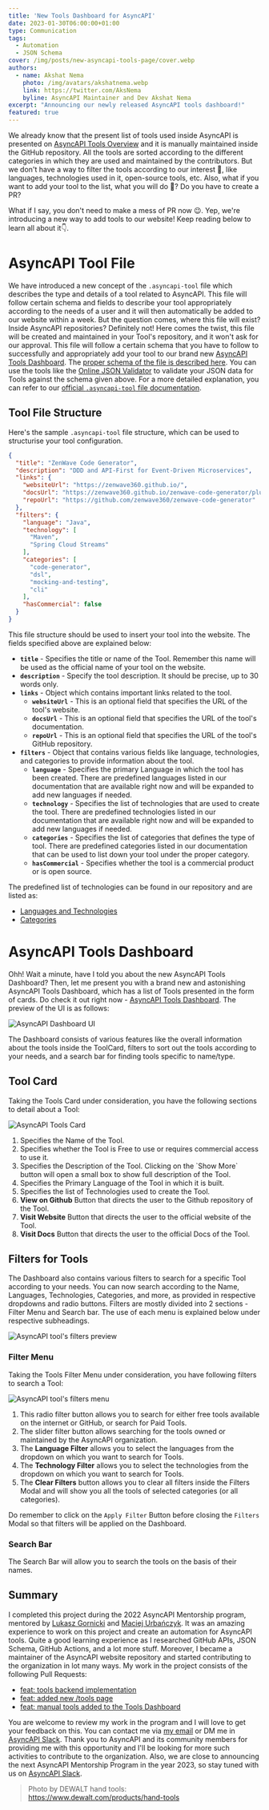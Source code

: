 ```yaml
---
title: 'New Tools Dashboard for AsyncAPI'
date: 2023-01-30T06:00:00+01:00
type: Communication
tags:
  - Automation
  - JSON Schema
cover: /img/posts/new-asyncapi-tools-page/cover.webp
authors:
  - name: Akshat Nema
    photo: /img/avatars/akshatnema.webp
    link: https://twitter.com/AksNema
    byline: AsyncAPI Maintainer and Dev Akshat Nema
excerpt: "Announcing our newly released AsyncAPI tools dashboard!"
featured: true
---
```


We already know that the present list of tools used inside AsyncAPI is presented on [AsyncAPI Tools Overview](/docs/tools) and it is manually maintained inside the GitHub repository. All the tools are sorted according to the different categories in which they are used and maintained by the contributors. But we don't have a way to filter the tools according to our interest 🤔, like languages, technologies used in it, open-source tools, etc. Also, what if you want to add your tool to the list, what you will do 🤔? Do you have to create a PR?

What if I say, you don't need to make a mess of PR now 😉. Yep, we're introducing a new way to add tools to our website! Keep reading below to learn all about it👇.

# AsyncAPI Tool File

We have introduced a new concept of the `.asyncapi-tool` file which describes the type and details of a tool related to AsyncAPI. This file will follow certain schema and fields to describe your tool appropriately according to the needs of a user and it will then automatically be added to our website within a week. But the question comes, where this file will exist? Inside AsyncAPI repositories? Definitely not! Here comes the twist, this file will be created and maintained in your Tool's repository, and it won't ask for our approval. This file will follow a certain schema that you have to follow to successfully and appropriately add your tool to our brand new [AsyncAPI Tools Dashboard](/tools). The [proper schema of the file is described here](https://github.com/asyncapi/website/blob/master/scripts/tools/tools-schema.json). You can use the tools like the [Online JSON Validator](https://www.liquid-technologies.com/online-json-schema-validator) to validate your JSON data for Tools against the schema given above. For a more detailed explanation, you can refer to our [official `.asyncapi-tool` file documentation](https://github.com/asyncapi/community/blob/master/new-tool-documentation.md). 

## Tool File Structure

Here's the sample `.asyncapi-tool` file structure, which can be used to structurise your tool configuration.

```JSON
{
  "title": "ZenWave Code Generator",
  "description": "DDD and API-First for Event-Driven Microservices",
  "links": {
    "websiteUrl": "https://zenwave360.github.io/",
    "docsUrl": "https://zenwave360.github.io/zenwave-code-generator/plugins/asyncapi-spring-cloud-streams3/",
    "repoUrl": "https://github.com/zenwave360/zenwave-code-generator"
  },
  "filters": {
    "language": "Java",
    "technology": [
      "Maven",
      "Spring Cloud Streams"
    ],
    "categories": [
      "code-generator",
      "dsl",
      "mocking-and-testing",
      "cli"
    ],
    "hasCommercial": false
  }
}
```

This file structure should be used to insert your tool into the website. The fields specified above are explained below:

- **`title`** - Specifies the title or name of the Tool. Remember this name will be used as the official name of your tool on the website.
- **`description`** - Specify the tool description. It should be precise, up to 30 words only.
- **`links`** - Object which contains important links related to the tool.
  - **`websiteUrl`** - This is an optional field that specifies the URL of the tool's website.
  - **`docsUrl`** - This is an optional field that specifies the URL of the tool's documentation.
  - **`repoUrl`** - This is an optional field that specifies the URL of the tool's GitHub repository.
- **`filters`** - Object that contains various fields like language, technologies, and categories to provide information about the tool.
  - **`language`** - Specifies the primary Language in which the tool has been created. There are predefined languages listed in our documentation that are available right now and will be expanded to add new languages if needed.
  - **`technology`** - Specifies the list of technologies that are used to create the tool. There are predefined technologies listed in our documentation that are available right now and will be expanded to add new languages if needed.
  - **`categories`** - Specifies the list of categories that defines the type of tool. There are predefined categories listed in our documentation that can be used to list down your tool under the proper category.
  - **`hasCommercial`** - Specifies whether the tool is a commercial product or is open source.

The predefined list of technologies can be found in our repository and are listed as:

- [Languages and Technologies](https://github.com/asyncapi/website/blob/master/scripts/tools/tags-color.js)
- [Categories](https://github.com/asyncapi/website/blob/master/scripts/tools/categorylist.js)

# AsyncAPI Tools Dashboard

Ohh! Wait a minute, have I told you about the new AsyncAPI Tools Dashboard? Then, let me present you with a brand new and astonishing AsyncAPI Tools Dashboard, which has a list of Tools presented in the form of cards. Do check it out right now - [AsyncAPI Tools Dashboard](/tools). The preview of the UI is as follows:

![AsyncAPI Dashboard UI](/img/posts/new-asyncapi-tools-page/dashboard-preview.webp)

The Dashboard consists of various features like the overall information about the tools inside the ToolCard, filters to sort out the tools according to your needs, and a search bar for finding tools specific to name/type.

## Tool Card

Taking the Tools Card under consideration, you have the following sections to detail about a Tool:

![AsyncAPI Tools Card](/img/posts/new-asyncapi-tools-page/tool-preview.webp)

<ol>
  <li> Specifies the Name of the Tool.</li>
  <li> Specifies whether the Tool is Free to use or requires commercial access to use it.</li>
  <li> Specifies the Description of the Tool. Clicking on the `Show More` button will open a small box to show full description of the Tool.</li>
  <li> Specifies the Primary Language of the Tool in which it is built.</li>
  <li> Specifies the list of Technologies used to create the Tool.</li>
  <li> <b>View on Github</b> Button that directs the user to the Github repository of the Tool.</li>
  <li> <b>Visit Website</b> Button that directs the user to the official website of the Tool.</li>
  <li> <b>Visit Docs</b> Button that directs the user to the official Docs of the Tool.</li>
</ol>

## Filters for Tools

The Dashboard also contains various filters to search for a specific Tool according to your needs. You can now search according to the Name, Languages, Technologies, Categories, and more, as provided in respective dropdowns and radio buttons. Filters are mostly divided into 2 sections - Filter Menu and Search bar. The use of each menu is explained below under respective subheadings.

![AsyncAPI tool's filters preview](/img/posts/new-asyncapi-tools-page/filters.webp)

### Filter Menu

Taking the Tools Filter Menu under consideration, you have following filters to search a Tool:

![AsyncAPI tool's filters menu](/img/posts/new-asyncapi-tools-page/filter-menu.webp)

<ol>
  <li> This radio filter button allows you to search for either free tools available on the internet or GitHub, or search for Paid Tools.</li>
  <li> The slider filter button allows searching for the tools owned or maintained by the AsyncAPI organization. </li>
  <li> The <b>Language Filter</b> allows you to select the languages from the dropdown on which you want to search for Tools. </li>
  <li> The <b>Technology Filter</b> allows you to select the technologies from the dropdown on which you want to search for Tools. </li>
  <li> The <b>Clear Filters</b> button allows you to clear all filters inside the Filters Modal and will show you all the tools of selected categories (or all categories).</li>
</ol>

Do remember to click on the `Apply Filter` Button before closing the `Filters` Modal so that filters will be applied on the Dashboard.

### Search Bar

The Search Bar will allow you to search the tools on the basis of their names.

## Summary

I completed this project during the 2022 AsyncAPI Mentorship program, mentored by [Lukasz Gornicki](https://github.com/derberg) and [Maciej Urbańczyk](https://github.com/magicmatatjahu). It was an amazing experience to work on this project and create an automation for AsyncAPI tools. Quite a good learning experience as I researched GitHub APIs, JSON Schema, GitHub Actions, and a lot more stuff. Moreover, I became a maintainer of the AsyncAPI website repository and started contributing to the organization in lot many ways. My work in the project consists of the following Pull Requests: 

- [feat: tools backend implementation](https://github.com/asyncapi/website/pull/939)
- [feat: added new /tools page](https://github.com/asyncapi/website/pull/940)
- [feat: manual tools added to the Tools Dashboard](https://github.com/asyncapi/website/pull/1191)

You are welcome to review my work in the program and I will love to get your feedback on this. You can contact me via [my email](mailto:akshatnema.official@gmail.com) or DM me in [AsyncAPI Slack](https://asyncapi.com/slack-invite). Thank you to AsyncAPI and its community members for providing me with this opportunity and I'll be looking for more such activities to contribute to the organization. Also, we are close to announcing the next AsyncAPI Mentorship Program in the year 2023, so stay tuned with us on [AsyncAPI Slack](https://asyncapi.com/slack-invite).

> Photo by DEWALT hand tools: https://www.dewalt.com/products/hand-tools
